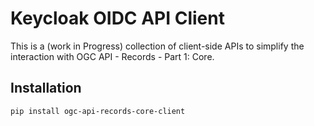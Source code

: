 # Keycloak OIDC API Client

This is a (work in Progress) collection of client-side APIs to simplify the interaction with OGC API - Records - Part 1: Core.

## Installation

```
pip install ogc-api-records-core-client
```
